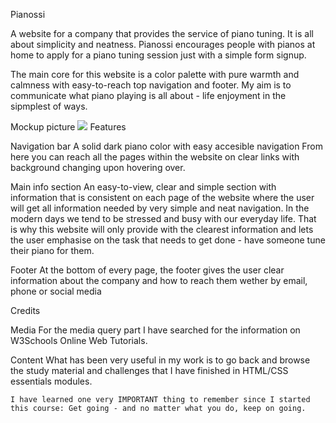 

Pianossi

A website for a company that provides the service of piano tuning. It is all about simplicity and neatness.
Pianossi encourages people with pianos at home to apply for a piano tuning session just with a simple form signup.

The main core for this website is a color palette with pure warmth and calmness with easy-to-reach top navigation and footer.
My aim is to communicate what piano playing is all about - life enjoyment in the sipmplest of ways.

Mockup picture
    <img src="../assets/images/piano2.jpg">
Features

Navigation bar
    A solid dark piano color with easy accesible navigation
    From here you can reach all the pages within the website on clear links with background changing upon hovering over.

Main info section
    An easy-to-view, clear and simple section with information that is consistent on each page of the website where the user will get all information needed by very simple and neat navigation.
    In the modern days we tend to be stressed and busy with our everyday life. That is why this website will only provide with the clearest information and lets the user emphasise on the task that needs to get done - have someone tune their piano for them.

Footer
    At the bottom of every page, the footer gives the user clear information about the company and how to reach them wether by email, phone or social media

Credits

Media
    For the media query part I have searched for the information on W3Schools Online Web Tutorials.

Content
    What has been very useful in my work is to go back and browse the study material and challenges that I have finished in HTML/CSS essentials modules. 

    I have learned one very IMPORTANT thing to remember since I started this course: Get going - and no matter what you do, keep on going.